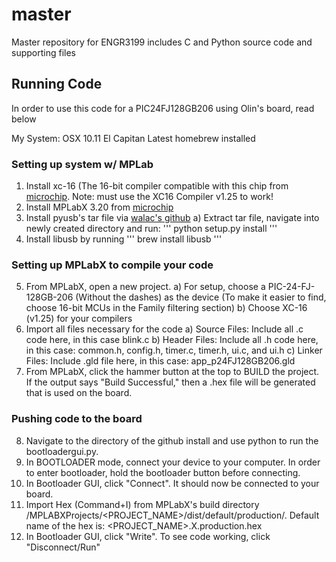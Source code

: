 master
======

Master repository for ENGR3199 includes C and Python source code and supporting files

## Running Code

In order to use this code for a PIC24FJ128GB206 using Olin's board, read below

My System:
OSX 10.11 El Capitan
Latest homebrew installed

### Setting up system w/ MPLab
1) Install xc-16 (The 16-bit compiler compatible with this chip from [microchip](http://www.microchip.com/ "XC Compilers"). Note: must use the XC16 Compiler v1.25 to work!
2) Install MPLabX 3.20 from [microchip](http://www.microchip.com/pagehandler/en-us/family/mplabx/ "Microchip mplabx installer")
3) Install pyusb's tar file via [walac's github](https://walac.github.io/pyusb/ "PY USB")
    a) Extract tar file, navigate into newly created directory and run:
    '''
    python setup.py install
    '''
4) Install libusb by running
'''
brew install libusb
'''

### Setting up MPLabX to compile your code
5) From MPLabX, open a new project.
    a) For setup, choose a PIC-24-FJ-128GB-206 (Without the dashes) as the device (To make it easier to find, choose 16-bit MCUs in the Family filtering section)
    b) Choose XC-16 (v1.25) for your compilers
6) Import all files necessary for the code
    a) Source Files: Include all .c code here, in this case blink.c
    b) Header Files: Include all .h code here, in this case: common.h, config.h, timer.c, timer.h, ui.c, and ui.h
    c) Linker Files: Include .gld file here, in this case: app_p24FJ128GB206.gld
7) From MPLabX, click the hammer button at the top to BUILD the project.  If the output says "Build Successful," then a .hex file will be generated that is used on the board.

### Pushing code to the board
8) Navigate to the directory of the github install and use python to run the bootloadergui.py.
9) In BOOTLOADER mode, connect your device to your computer.  In order to enter bootloader, hold the bootloader button before connecting.
10) In Bootloader GUI, click "Connect".  It should now be connected to your board.
11) Import Hex (Command+I) from MPLabX's build directory <USER>/MPLABXProjects/<PROJECT_NAME>/dist/default/production/.  Default name of the hex is: <PROJECT_NAME>.X.production.hex
12) In Bootloader GUI, click "Write".  To see code working, click "Disconnect/Run"


